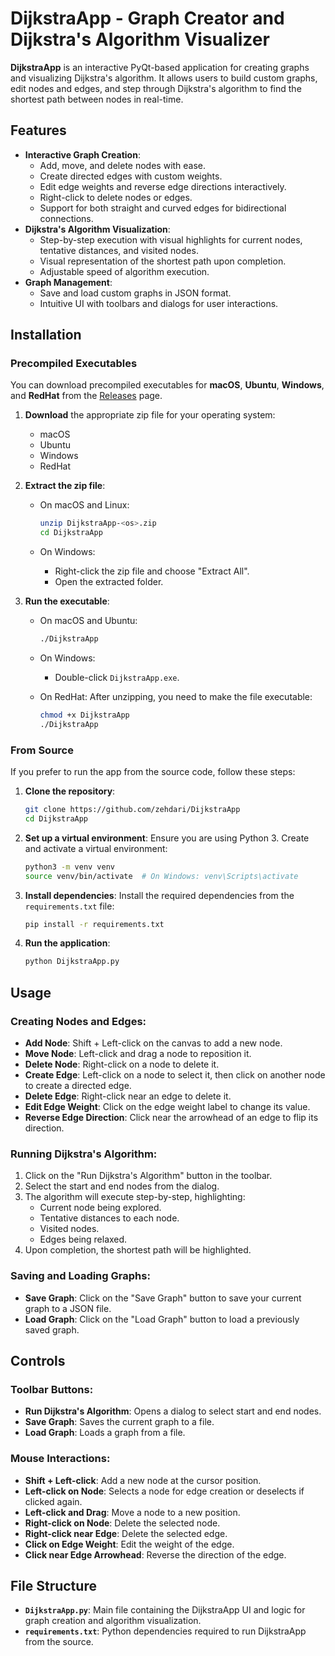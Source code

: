 
# DijkstraApp - Graph Creator and Dijkstra's Algorithm Visualizer

**DijkstraApp** is an interactive PyQt-based application for creating graphs and visualizing Dijkstra's algorithm. It allows users to build custom graphs, edit nodes and edges, and step through Dijkstra's algorithm to find the shortest path between nodes in real-time.

## Features

- **Interactive Graph Creation**:
  - Add, move, and delete nodes with ease.
  - Create directed edges with custom weights.
  - Edit edge weights and reverse edge directions interactively.
  - Right-click to delete nodes or edges.
  - Support for both straight and curved edges for bidirectional connections.
- **Dijkstra's Algorithm Visualization**:
  - Step-by-step execution with visual highlights for current nodes, tentative distances, and visited nodes.
  - Visual representation of the shortest path upon completion.
  - Adjustable speed of algorithm execution.
- **Graph Management**:
  - Save and load custom graphs in JSON format.
  - Intuitive UI with toolbars and dialogs for user interactions.

## Installation

### Precompiled Executables

You can download precompiled executables for **macOS**, **Ubuntu**, **Windows**, and **RedHat** from the [Releases](https://github.com/zehdari/DijkstraApp/releases) page.

1. **Download** the appropriate zip file for your operating system:
   - macOS
   - Ubuntu
   - Windows
   - RedHat

2. **Extract the zip file**:
   - On macOS and Linux:

     ```bash
     unzip DijkstraApp-<os>.zip
     cd DijkstraApp
     ```

   - On Windows:
     - Right-click the zip file and choose "Extract All".
     - Open the extracted folder.

3. **Run the executable**:
   - On macOS and Ubuntu:

     ```bash
     ./DijkstraApp
     ```

   - On Windows:
     - Double-click `DijkstraApp.exe`.
   - On RedHat:
     After unzipping, you need to make the file executable:

     ```bash
     chmod +x DijkstraApp
     ./DijkstraApp
     ```

### From Source

If you prefer to run the app from the source code, follow these steps:

1. **Clone the repository**:

   ```bash
   git clone https://github.com/zehdari/DijkstraApp
   cd DijkstraApp
   ```

2. **Set up a virtual environment**:
   Ensure you are using Python 3. Create and activate a virtual environment:

   ```bash
   python3 -m venv venv
   source venv/bin/activate  # On Windows: venv\Scripts\activate
   ```

3. **Install dependencies**:
   Install the required dependencies from the `requirements.txt` file:

   ```bash
   pip install -r requirements.txt
   ```

4. **Run the application**:

   ```bash
   python DijkstraApp.py
   ```

## Usage

### Creating Nodes and Edges:

- **Add Node**: Shift + Left-click on the canvas to add a new node.
- **Move Node**: Left-click and drag a node to reposition it.
- **Delete Node**: Right-click on a node to delete it.
- **Create Edge**: Left-click on a node to select it, then click on another node to create a directed edge.
- **Delete Edge**: Right-click near an edge to delete it.
- **Edit Edge Weight**: Click on the edge weight label to change its value.
- **Reverse Edge Direction**: Click near the arrowhead of an edge to flip its direction.

### Running Dijkstra's Algorithm:

1. Click on the "Run Dijkstra's Algorithm" button in the toolbar.
2. Select the start and end nodes from the dialog.
3. The algorithm will execute step-by-step, highlighting:
   - Current node being explored.
   - Tentative distances to each node.
   - Visited nodes.
   - Edges being relaxed.
4. Upon completion, the shortest path will be highlighted.

### Saving and Loading Graphs:

- **Save Graph**: Click on the "Save Graph" button to save your current graph to a JSON file.
- **Load Graph**: Click on the "Load Graph" button to load a previously saved graph.

## Controls

### Toolbar Buttons:

- **Run Dijkstra's Algorithm**: Opens a dialog to select start and end nodes.
- **Save Graph**: Saves the current graph to a file.
- **Load Graph**: Loads a graph from a file.

### Mouse Interactions:

- **Shift + Left-click**: Add a new node at the cursor position.
- **Left-click on Node**: Selects a node for edge creation or deselects if clicked again.
- **Left-click and Drag**: Move a node to a new position.
- **Right-click on Node**: Delete the selected node.
- **Right-click near Edge**: Delete the selected edge.
- **Click on Edge Weight**: Edit the weight of the edge.
- **Click near Edge Arrowhead**: Reverse the direction of the edge.

## File Structure

- **`DijkstraApp.py`**: Main file containing the DijkstraApp UI and logic for graph creation and algorithm visualization.
- **`requirements.txt`**: Python dependencies required to run DijkstraApp from the source.
